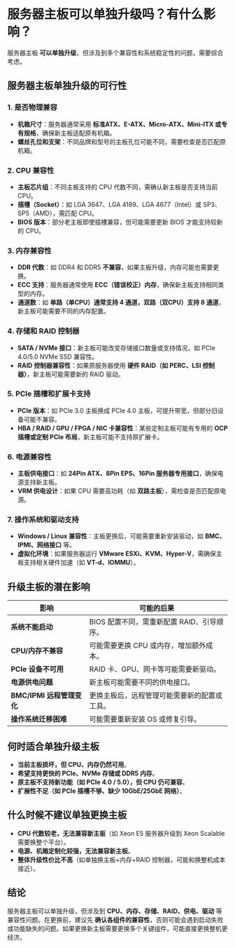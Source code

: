 # 服务器主板可以单独升级吗？有什么影响？

服务器主板 **可以单独升级**，但涉及到多个兼容性和系统稳定性的问题，需要综合考虑。

## **服务器主板单独升级的可行性**
### 1. 是否物理兼容
- **机箱尺寸**：服务器通常采用 **标准ATX、E-ATX、Micro-ATX、Mini-ITX 或专有规格**，确保新主板适配原有机箱。
- **螺丝孔位和支架**：不同品牌和型号的主板孔位可能不同，需要检查是否匹配原机箱。

### 2. CPU 兼容性
- **主板芯片组**：不同主板支持的 CPU 代数不同，需确认新主板是否支持当前 CPU。
- **插槽（Socket）**：如 LGA 3647、LGA 4189、LGA 4677（Intel）或 SP3、SP5（AMD），需匹配 CPU。
- **BIOS 版本**：部分老主板即使插槽兼容，但可能需要更新 BIOS 才能支持较新的 CPU。

### 3. 内存兼容性
- **DDR 代数**：如 DDR4 和 DDR5 **不兼容**，如果主板升级，内存可能也需要更换。
- **ECC 支持**：服务器通常使用 **ECC（错误校正）内存**，确保新主板支持相同类型的内存。
- **通道数**：如 **单路（单CPU）通常支持 4 通道，双路（双CPU）支持 8 通道**，新主板可能需要不同的内存配置。

### 4. 存储和 RAID 控制器
- **SATA / NVMe 接口**：新主板可能改变存储接口数量或支持情况，如 PCIe 4.0/5.0 NVMe SSD 兼容性。
- **RAID 控制器兼容性**：如果原服务器使用 **硬件 RAID（如 PERC、LSI 控制器）**，新主板可能需要新的 RAID 驱动。

### 5. PCIe 插槽和扩展卡支持
- **PCIe 版本**：如 PCIe 3.0 主板换成 PCIe 4.0 主板，可提升带宽，但部分旧设备可能不兼容。
- **HBA / RAID / GPU / FPGA / NIC 卡兼容性**：某些定制主板可能有专用的 **OCP 插槽或定制 PCIe 布局**，新主板可能不支持原扩展卡。

### 6. 电源兼容性
- **主板供电接口**：如 **24Pin ATX、8Pin EPS、16Pin 服务器专用接口**，确保电源支持新主板。
- **VRM 供电设计**：如果 CPU 需要高功耗（如 **双路主板**），需检查是否匹配原电源。

### 7. 操作系统和驱动支持
- **Windows / Linux 兼容性**：主板更换后，可能需要重新安装驱动，如 **BMC、IPMI、网络接口** 等。
- **虚拟化环境**：如果服务器运行 **VMware ESXi、KVM、Hyper-V**，需确保主板支持相关硬件加速（如 **VT-d、IOMMU**）。

## **升级主板的潜在影响**
| 影响 | 可能的后果 |
|------|---------|
| **系统不能启动** | BIOS 配置不同，需重新配置 RAID、引导顺序。 |
| **CPU/内存不兼容** | 可能需要更换 CPU 或内存，增加额外成本。 |
| **PCIe 设备不可用** | RAID 卡、GPU、网卡等可能需要新驱动。 |
| **电源供电问题** | 新主板可能需要不同的供电接口。 |
| **BMC/IPMI 远程管理变化** | 更换主板后，远程管理可能需要新的配置或工具。 |
| **操作系统迁移困难** | 可能需要重新安装 OS 或修复引导。 |

## **何时适合单独升级主板**
- **当前主板损坏，但 CPU、内存仍然可用**。
- **希望支持更快的 PCIe、NVMe 存储或 DDR5 内存**。
- **原主板不支持新功能（如 PCIe 4.0 / 5.0），但 CPU 仍可兼容**。
- **扩展性不足（如 PCIe 插槽不够、缺少 10GbE/25GbE 网络）**。

## **什么时候不建议单独更换主板**
- **CPU 代数较老，无法兼容新主板**（如 Xeon E5 服务器升级到 Xeon Scalable 需要换整个平台）。
- **电源、机箱定制化较强，无法兼容新主板**。
- **整体升级性价比不高**（如单独换主板+内存+RAID 控制器，可能和换整机成本接近）。

## **结论**
服务器主板可以单独升级，但涉及到 **CPU、内存、存储、RAID、供电、驱动** 等兼容性问题。在更换前，建议先 **确认各组件的兼容性**，否则可能会遇到启动失败或功能缺失的问题。如果更换新主板需要更换多个关键组件，可能直接更换整机更经济。
